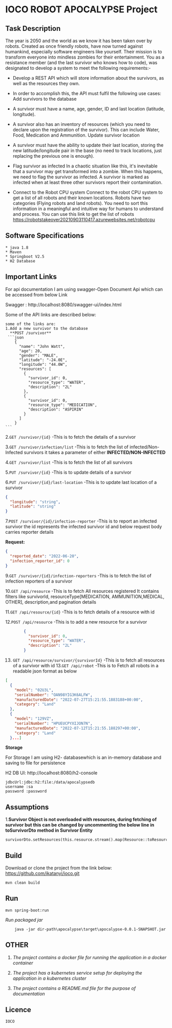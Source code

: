 # IOCO ROBOT APOCALYPSE Project

## Task Description
The year is 2050 and the world as we know it has been taken over by robots. Created as 
once friendly robots, have now turned against humankind, especially software engineers 
like yourself. Their mission is to transform everyone into mindless zombies for their 
entertainment. You as a resistance member (and the last survivor who knows how to code), 
was designated to develop a system to meet the following requirements:-

* Develop a REST API  which will store information about the survivors, as well as the resources 
they own.

* In order to accomplish this, the API must fulfil the following use cases:
  Add survivors to the database
* A survivor must have a name, age, gender, ID and last location (latitude, longitude).
* A survivor also has an inventory of resources (which you need to declare upon the 
  registration of the survivor). This can include Water, Food, Medication and Ammunition.
  Update survivor location
* A survivor must have the ability to update their last location, storing the new 
  latitude/longitude pair in the base (no need to track locations, just replacing the previous 
  one is enough).
* Flag survivor as infected
  In a chaotic situation like this, it's inevitable that a survivor may get transformed into a 
  zombie. When this happens, we need to flag the survivor as infected.
  A survivor is marked as infected when at least three other survivors report their 
  contamination.

* Connect to the Robot CPU system
  Connect to the robot CPU system to get a list of all robots and their known locations. Robots 
  have two categories (Flying robots and land robots). You need to sort this information in a 
  meaningful and intuitive way for humans to understand and process. You can use this link 
  to get the list of robots
  https://robotstakeover20210903110417.azurewebsites.net/robotcpu


## Software Specifications
    * java 1.8
    * Maven
    * Springboot V2.5
    * H2 Database

    
## Important Links
   For api documentation I am using swagger-Open Document Api which can be accessed from below Link
      
   Swagger : http://localhost:8080/swagger-ui/index.html

   Some of the API links are described below:

    some of the links are:
    1.Add a new survivor to the database
	  **POST /survivor**
	 ```json
        {
          "name": "John Watt",
          "age": 20,
          "gender": "MALE",
          "latitude": "-24.0E",
          "longitude": "44.0W",
          "resources": [
            {
              "survivor_id": 0,
              "resource_type": "WATER",
              "description": "2L"
            },
            {
              "survivor_id": 0,
              "resource_type": "MEDICATION",
              "description": "ASPIRIN"
            }
          ]
        }
	```	

2.```GET /survivor/{id}``` -This is to fetch the details of a survivor
	    
3.```GET /survivor/infection/list``` -This is to fetch the list of infected/Non-Infected survivors it takes a parameter of either **INFECTED/NON-INFECTED**

4.```GET /survivor/list``` -This is to fetch the list of all survivors

5.```PUT /survivor/{id}``` -This is to update details of a survivor

6.```PUT /survivor/{id}/last-location``` -This is to update last location of a  survivor
```json
{
  "longitude": "string",
  "latitude": "string"
}
```

7.```POST /survivor/{id}/infection-reporter``` -This is to report an infected survivor the id represents the infected survivor id and below request body carries reporter details

**Request:**
```json
{
  "reported_date": "2022-06-20",
  "infection_reporter_id": 0
}
```
9.```GET /survivor/{id}/infection-reporters``` -This is to fetch the list of infection reporters of a survivor

10.```GET /api/resource``` -This is to fetch All resources registered It contains filters like survivorId, resourceType[MEDICATION, AMMUNITION,MEDICAL, OTHER], description,and pagination details

11.```GET /api/resource/{id}``` -This is to fetch details of a resource with id

12.```POST /api/resource``` -This is to add a new resource for a survivor
```json
        {
          "survivor_id": 0,
          "resource_type": "WATER",
          "description": "2L"
        }
```
13. ```GET /api/resource/survivor/{survivorId}``` -This is to fetch all resources of a survivor with id
13.```GET /api/robot``` -This is to Fetch all robots in a readable json format as below
```json
[
  {
    "model": "02U3L",
    "serialNumber": "OAN98YIG3K6ALFW",
    "manufacturedDate": "2022-07-27T15:21:55.1883188+00:00",
    "category": "Land"
  },
  {
    "model": "129VZ",
    "serialNumber": "HPUEUCPYXIJON7N",
    "manufacturedDate": "2022-07-12T15:21:55.188297+00:00",
    "category": "Land"
  }...]
```


   
**Storage**

For Storage I am using H2- databasewhich is an in-memory database and saving to file for persistence

H2 DB UI: http://localhost:8080/h2-console   
```
jdbcUrl:jdbc:h2:file:/data/apocalypsedb
username :sa
password :password
```

## Assumptions
1.**Survivor Object is not overloaded with resources, during fetching of survivor but this can be changed by uncommenting the below line in toSurvivorDto method in Survivor Entity**
```
survivorDto.setResources(this.resource.stream().map(Resource::toResourceDto).collect(Collectors.toList()));
```
    
## Build
Download or clone the project from the link below:
https://github.com/ikatanyi/ioco.git

    mvn clean build

## Run
    mvn spring-boot:run
 *Run packaged jar*
```
    java -jar dir-path\apocalypse\target\apocalypse-0.0.1-SNAPSHOT.jar
```
## OTHER
  1. *The project contains a docker file for running the application in a docker container*

  2. *The project has a kubernetes service setup for deploying the application in a kubernetes cluster*
  
  3. *The project contains a README.md file for the purpose of documentation*

## Licence

    IOCO
